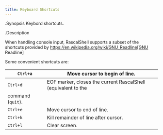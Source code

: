 ```yaml
---
title: Keyboard Shortcuts
---
```


.Synopsis
Keybord shortcuts.

.Description

When handling console input, RascalShell supports a subset of the shortcuts provided by
https://en.wikipedia.org/wiki/GNU_Readline[GNU Readline]

Some convenient shortcuts are:


| `Ctrl+a`  | Move cursor to begin of line. |
| --- | --- |
| `Ctrl+d`  | EOF marker, closes the current RascalShell (equivalent to the |
   command (`quit`). |
| `Ctrl+e`  | Move cursor to end of line. |
| `Ctrl+k`  | Kill remainder of line after cursor. |
| `Ctrl+l`  | Clear screen. |

 
